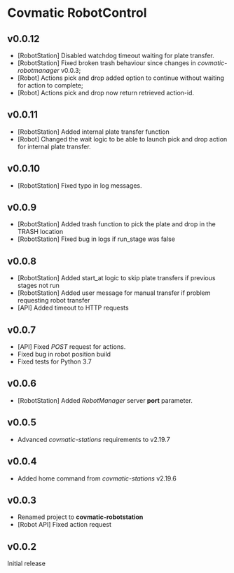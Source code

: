 # Covmatic RobotControl

## v0.0.12
- [RobotStation] Disabled watchdog timeout waiting for plate transfer.
- [RobotStation] Fixed broken trash behaviour since changes in *covmatic-robotmanager* v0.0.3;
- [Robot] Actions pick and drop added option to continue without waiting for action to complete;
- [Robot] Actions pick and drop now return retrieved action-id.

## v0.0.11
- [RobotStation] Added internal plate transfer function
- [Robot] Changed the wait logic to be able to launch pick and drop action for internal plate transfer.

## v0.0.10
- [RobotStation] Fixed typo in log messages.

## v0.0.9
- [RobotStation] Added trash function to pick the plate and drop in the TRASH location
- [RobotStation] Fixed bug in logs if run_stage was false

## v0.0.8
- [RobotStation] Added start_at logic to skip plate transfers if previous stages not run
- [RobotStation] Added user message for manual transfer if problem requesting robot transfer
- [API] Added timeout to HTTP requests

## v0.0.7

- [API] Fixed *POST* request for actions.
- Fixed bug in robot position build
- Fixed tests for Python 3.7

## v0.0.6

- [RobotStation] Added *RobotManager* server **port** parameter.

## v0.0.5

- Advanced *covmatic-stations* requirements to v2.19.7

## v0.0.4

- Added home command from *covmatic-stations* v2.19.6

## v0.0.3

- Renamed project to **covmatic-robotstation**
- [Robot API] Fixed action request

## v0.0.2

Initial release

